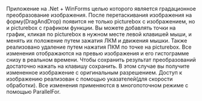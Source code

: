 Приложение на .Net + WinForms целью которого является градационное преобразование изображения. После перетаскивания изображения на форму(DragAndDrop) появится не только picturebox с изображением, но и picturebox  с графиком функции. Вы можете добавлять точки на график, кликая по picturebox в нужном месте левой клавишей мыши, и менять их положение путем зажатия  ЛКМ и движения мышки. Также реализовано удаление путем нажатия ПКМ по точке на picturebox. Все изменения отображаются на превью изображения и его гистограмме снизу в реальном времени. Чтобы сохранить результат преобразований достаточно нажать на клавишу сохранить. В этом случае вы получите измененное изображение с оригинальным разрешением. Доступ к изображению реализован с помощью указателей(для скорости обработки). Все изменения применяются в многопоточном режиме с помощью ParallelFor.  

